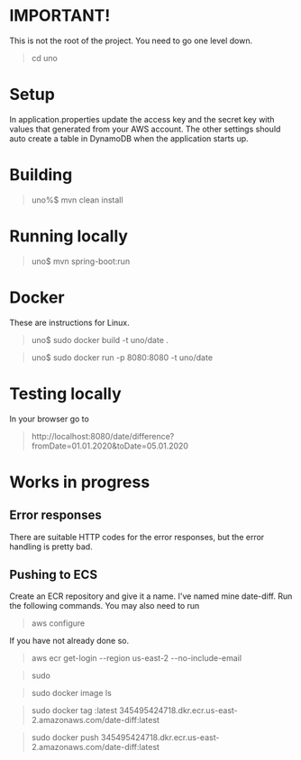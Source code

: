 # IMPORTANT!

This is not the root of the project.
You need to go one level down.

> cd uno 

# Setup

In application.properties update the access key and the secret key with values that generated from your AWS account.
The other settings should auto create a table in DynamoDB when the application starts up.

# Building
> uno%$ mvn clean install

# Running locally
> uno$ mvn spring-boot:run 

# Docker

These are instructions for Linux.

> uno$ sudo docker build -t uno/date .

> uno$ sudo docker run -p 8080:8080 -t uno/date

# Testing locally

In your browser go to

> http://localhost:8080/date/difference?fromDate=01.01.2020&toDate=05.01.2020

# Works in progress

## Error responses

There are suitable HTTP codes for the error responses, but the error handling is pretty bad.

## Pushing to ECS

Create an ECR repository and give it a name. I've named mine date-diff.
Run the following commands. You may also need to run

> aws configure

If you have not already done so.

> aws ecr get-login --region us-east-2 --no-include-email

> sudo <output of above>

> sudo docker image ls

> sudo docker tag <image>:latest 345495424718.dkr.ecr.us-east-2.amazonaws.com/date-diff:latest

> sudo docker push 345495424718.dkr.ecr.us-east-2.amazonaws.com/date-diff:latest

